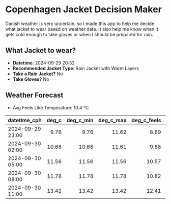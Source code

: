 
# Copenhagen Jacket Decision Maker

Danish weather is very uncertain, so I made this app to help me decide what jacket to wear based on weather data. 
It also help me know when it gets cold enough to take gloves or when I should be prepared for rain.

## What Jacket to wear?

- **Datetime**: 2024-09-29 20:32
- **Recommended Jacket Type**: Rain Jacket with Warm Layers
- **Take a Rain Jacket?** No
- **Take Gloves?** No

## Weather Forecast
- Avg Feels Like Temperature: 10.4 °C

| datetime_cph     |   deg_c |   deg_c_min |   deg_c_max |   deg_c_feels | weather   | wind   | rain   |
|:-----------------|--------:|------------:|------------:|--------------:|:----------|:-------|:-------|
| 2024-09-29 23:00 |    9.76 |        9.76 |       11.62 |          8.69 | Clouds    | Low    | None   |
| 2024-09-30 02:00 |   10.68 |       10.68 |       11.61 |          9.68 | Clouds    | Low    | None   |
| 2024-09-30 05:00 |   11.56 |       11.56 |       11.56 |         10.57 | Clouds    | Low    | None   |
| 2024-09-30 08:00 |   11.78 |       11.78 |       11.78 |         10.82 | Clouds    | Medium | None   |
| 2024-09-30 11:00 |   13.42 |       13.42 |       13.42 |         12.41 | Clouds    | Medium | None   |
        